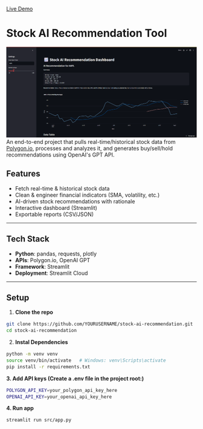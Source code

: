 [Live Demo](https://stock-ai-recommendation.streamlit.app/)
# Stock AI Recommendation Tool
![Dashboard Screenshot](./demo.png)
An end-to-end project that pulls real-time/historical stock data from [Polygon.io](https://polygon.io/), processes and analyzes it, and generates buy/sell/hold recommendations using OpenAI's GPT API.

## Features
- Fetch real-time & historical stock data
- Clean & engineer financial indicators (SMA, volatility, etc.)
- AI-driven stock recommendations with rationale
- Interactive dashboard (Streamlit)
- Exportable reports (CSV/JSON)

---

## Tech Stack
- **Python**: pandas, requests, plotly
- **APIs**: Polygon.io, OpenAI GPT
- **Framework**: Streamlit
- **Deployment**: Streamlit Cloud

---

## Setup

1. **Clone the repo**
```bash
git clone https://github.com/YOURUSERNAME/stock-ai-recommendation.git
cd stock-ai-recommendation
```
2. **Instal Dependencies**
```bash
python -m venv venv
source venv/bin/activate   # Windows: venv\Scripts\activate
pip install -r requirements.txt
```
**3. Add API keys (Create a .env file in the project root:)**
```bash
POLYGON_API_KEY=your_polygon_api_key_here
OPENAI_API_KEY=your_openai_api_key_here
```
**4. Run app**
```bash
streamlit run src/app.py
```
